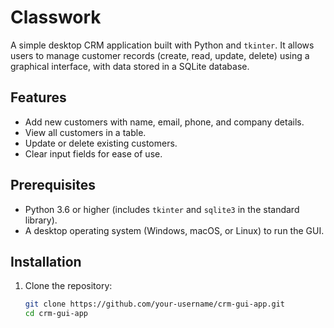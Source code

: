 # Classwork

A simple desktop CRM application built with Python and `tkinter`. It allows users to manage customer records (create, read, update, delete) using a graphical interface, with data stored in a SQLite database.

## Features
- Add new customers with name, email, phone, and company details.
- View all customers in a table.
- Update or delete existing customers.
- Clear input fields for ease of use.

## Prerequisites
- Python 3.6 or higher (includes `tkinter` and `sqlite3` in the standard library).
- A desktop operating system (Windows, macOS, or Linux) to run the GUI.

## Installation
1. Clone the repository:
   ```bash
   git clone https://github.com/your-username/crm-gui-app.git
   cd crm-gui-app
